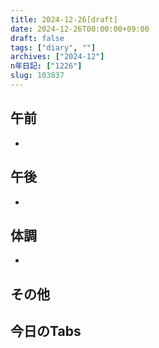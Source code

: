 ```yaml
---
title: 2024-12-26[draft]
date: 2024-12-26T00:00:00+09:00
draft: false
tags: ["diary", ""]
archives: ["2024-12"]
n年日記: ["1226"]
slug: 103837
---
```

## 午前
- 
## 午後
- 
## 体調
- 
## その他
## 今日のTabs
